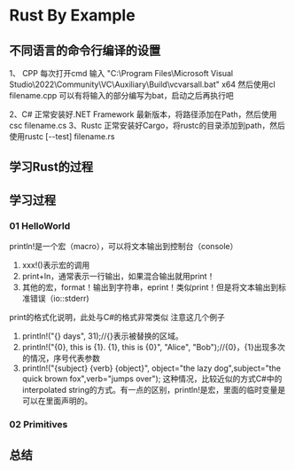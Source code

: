 # Rust By Example

## 不同语言的命令行编译的设置
1、 CPP 每次打开cmd 输入 "C:\Program Files\Microsoft Visual Studio\2022\Community\VC\Auxiliary\Build\vcvarsall.bat" x64
然后使用cl filename.cpp
可以有将输入的部分编写为bat，启动之后再执行吧

2、C# 正常安装好.NET Framework 最新版本，将路径添加在Path，然后使用csc filename.cs
3、Rustc 正常安装好Cargo，将rustc的目录添加到path，然后使用rustc [--test] filename.rs

## 学习Rust的过程
## 学习过程
### 01 HelloWorld
println!是一个宏（macro），可以将文本输出到控制台（console）
1. xxx!()表示宏的调用
2. print+ln，通常表示一行输出，如果混合输出就用print！
3. 其他的宏，format！输出到字符串，eprint！类似print！但是将文本输出到标准错误（io::stderr)

print的格式化说明，此处与C#的格式非常类似
注意这几个例子
1. println!("{} days", 31);//{}表示被替换的区域。
2. println!("{0}, this is {1}. {1}, this is {0}", "Alice", "Bob");//{0}，{1}出现多次的情况，序号代表参数
3. println!("{subject} {verb} {object}", object="the lazy dog",subject="the quick brown fox",verb="jumps over"); 这种情况，比较近似的方式C#中的interpolated string的方式。有一点的区别，println!是宏，里面的临时变量是可以在里面声明的。

### 02 Primitives
## 总结
